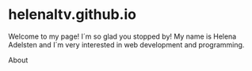 # helenaltv.github.io
Welcome to my page! I´m so glad you stopped by! My name is Helena Adelsten 
and I´m very interested in web development and programming. 


About
